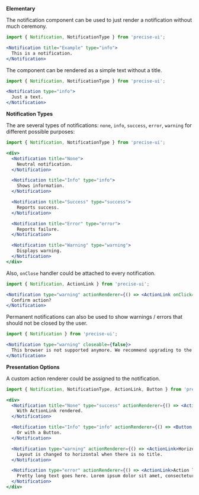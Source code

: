 **Elementary**

The notification component can be used to just render a notification without much ceremony.

```jsx
import { Notification, NotificationType } from 'precise-ui';

<Notification title="Example" type="info">
  This is a notification.
</Notification>
```

The component can be rendered as a simple text without a title.

```jsx
import { Notification, NotificationType } from 'precise-ui';

<Notification type="info">
  Just a text.
</Notification>
```

**Notification Types**

The are several types of notifications: `none`, `info`, `success`, `error`, `warning` for different possible purposes:

```jsx
import { Notification, NotificationType } from 'precise-ui';

<div>
  <Notification title="None">
    Neutral notification.
  </Notification>

  <Notification title="Info" type="info">
    Shows information.
  </Notification>

  <Notification title="Success" type="success">
    Reports success.
  </Notification>

  <Notification title="Error" type="error">
    Reports failure.
  </Notification>

  <Notification title="Warning" type="warning">
    Displays warning.
  </Notification>
</div>
```

Also, `onClose` handler could be attached to every notification.

```jsx
import { Notification, ActionLink } from 'precise-ui';

<Notification type="warning" actionRenderer={() => <ActionLink onClick={() => alert('Action confirmed')}>Yes</ActionLink>} onClose={() => alert("Notification closed")}>
  Confirm action?
</Notification>
```

Permanent notifications can also be used to show warnings / errors that should not be closed by the user.

```jsx
import { Notification } from 'precise-ui';

<Notification type="warning" closeable={false}>
  This browser is not supported anymore. We recommend upgrading to the new version of Copper, Waterfox or Corner to use this website.
</Notification>
```

**Presentation Options**

A custom action renderer could be assigned to the notification.

```jsx
import { Notification, NotificationType, ActionLink, Button } from 'precise-ui';

<div>
  <Notification title="None" type="success" actionRenderer={() => <ActionLink onClick={() => alert('Clicked')}>Show alert</ActionLink>} >
    With ActionLink rendered.
  </Notification>

  <Notification title="Info" type="info" actionRenderer={() => <Button buttonStyle='secondary' onClick={() => console.log('Clicked again!')}>Log to console</Button>}>
    Or with a Button.
  </Notification>

  <Notification type="warning" actionRenderer={() => <ActionLink>Horizontal</ActionLink>}>
    Layout is changed to horizontal when there is no title.
  </Notification>

  <Notification type="error" actionRenderer={() => <ActionLink>Action label</ActionLink>}>
    Pretty long text goes here. Lorem ipsum dolor sit amet, consectetur adipiscing elit, sed do eiusmod tempor incididunt ut labore et dolore magna aliqua. Lut enim ad minim veniam, quis nostrud exercitation ullamco laboris nisi ut aliquip ex ea commodo.
  </Notification>
</div>
```
